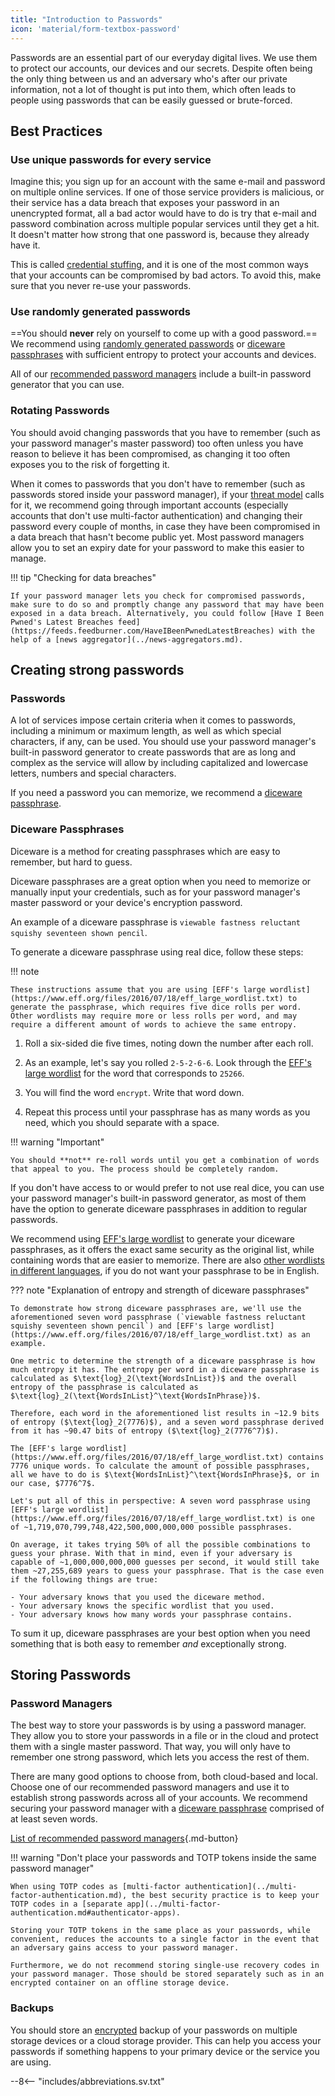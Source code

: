 ```yaml
---
title: "Introduction to Passwords"
icon: 'material/form-textbox-password'
---
```


Passwords are an essential part of our everyday digital lives. We use them to protect our accounts, our devices and our secrets. Despite often being the only thing between us and an adversary who's after our private information, not a lot of thought is put into them, which often leads to people using passwords that can be easily guessed or brute-forced.

## Best Practices

### Use unique passwords for every service

Imagine this; you sign up for an account with the same e-mail and password on multiple online services. If one of those service providers is malicious, or their service has a data breach that exposes your password in an unencrypted format, all a bad actor would have to do is try that e-mail and password combination across multiple popular services until they get a hit. It doesn't matter how strong that one password is, because they already have it.

This is called [credential stuffing](https://en.wikipedia.org/wiki/Credential_stuffing), and it is one of the most common ways that your accounts can be compromised by bad actors. To avoid this, make sure that you never re-use your passwords.

### Use randomly generated passwords

==You should **never** rely on yourself to come up with a good password.== We recommend using [randomly generated passwords](#passwords) or [diceware passphrases](#diceware-passphrases) with sufficient entropy to protect your accounts and devices.

All of our [recommended password managers](../passwords.md) include a built-in password generator that you can use.

### Rotating Passwords

You should avoid changing passwords that you have to remember (such as your password manager's master password) too often unless you have reason to believe it has been compromised, as changing it too often exposes you to the risk of forgetting it.

When it comes to passwords that you don't have to remember (such as passwords stored inside your password manager), if your [threat model](threat-modeling.md) calls for it, we recommend going through important accounts (especially accounts that don't use multi-factor authentication) and changing their password every couple of months, in case they have been compromised in a data breach that hasn't become public yet. Most password managers allow you to set an expiry date for your password to make this easier to manage.

!!! tip "Checking for data breaches"

    If your password manager lets you check for compromised passwords, make sure to do so and promptly change any password that may have been exposed in a data breach. Alternatively, you could follow [Have I Been Pwned's Latest Breaches feed](https://feeds.feedburner.com/HaveIBeenPwnedLatestBreaches) with the help of a [news aggregator](../news-aggregators.md).

## Creating strong passwords

### Passwords

A lot of services impose certain criteria when it comes to passwords, including a minimum or maximum length, as well as which special characters, if any, can be used. You should use your password manager's built-in password generator to create passwords that are as long and complex as the service will allow by including capitalized and lowercase letters, numbers and special characters.

If you need a password you can memorize, we recommend a [diceware passphrase](#diceware-passphrases).

### Diceware Passphrases

Diceware is a method for creating passphrases which are easy to remember, but hard to guess.

Diceware passphrases are a great option when you need to memorize or manually input your credentials, such as for your password manager's master password or your device's encryption password.

An example of a diceware passphrase is `viewable fastness reluctant squishy seventeen shown pencil`.

To generate a diceware passphrase using real dice, follow these steps:

!!! note

    These instructions assume that you are using [EFF's large wordlist](https://www.eff.org/files/2016/07/18/eff_large_wordlist.txt) to generate the passphrase, which requires five dice rolls per word. Other wordlists may require more or less rolls per word, and may require a different amount of words to achieve the same entropy.

1. Roll a six-sided die five times, noting down the number after each roll.

2. As an example, let's say you rolled `2-5-2-6-6`. Look through the [EFF's large wordlist](https://www.eff.org/files/2016/07/18/eff_large_wordlist.txt) for the word that corresponds to `25266`.

3. You will find the word `encrypt`. Write that word down.

4. Repeat this process until your passphrase has as many words as you need, which you should separate with a space.

!!! warning "Important"

    You should **not** re-roll words until you get a combination of words that appeal to you. The process should be completely random.

If you don't have access to or would prefer to not use real dice, you can use your password manager's built-in password generator, as most of them have the option to generate diceware passphrases in addition to regular passwords.

We recommend using [EFF's large wordlist](https://www.eff.org/files/2016/07/18/eff_large_wordlist.txt) to generate your diceware passphrases, as it offers the exact same security as the original list, while containing words that are easier to memorize. There are also [other wordlists in different languages](https://theworld.com/~reinhold/diceware.html#Diceware%20in%20Other%20Languages|outline), if you do not want your passphrase to be in English.

??? note "Explanation of entropy and strength of diceware passphrases"

    To demonstrate how strong diceware passphrases are, we'll use the aforementioned seven word passphrase (`viewable fastness reluctant squishy seventeen shown pencil`) and [EFF's large wordlist](https://www.eff.org/files/2016/07/18/eff_large_wordlist.txt) as an example.
    
    One metric to determine the strength of a diceware passphrase is how much entropy it has. The entropy per word in a diceware passphrase is calculated as $\text{log}_2(\text{WordsInList})$ and the overall entropy of the passphrase is calculated as $\text{log}_2(\text{WordsInList}^\text{WordsInPhrase})$.
    
    Therefore, each word in the aforementioned list results in ~12.9 bits of entropy ($\text{log}_2(7776)$), and a seven word passphrase derived from it has ~90.47 bits of entropy ($\text{log}_2(7776^7)$).
    
    The [EFF's large wordlist](https://www.eff.org/files/2016/07/18/eff_large_wordlist.txt) contains 7776 unique words. To calculate the amount of possible passphrases, all we have to do is $\text{WordsInList}^\text{WordsInPhrase}$, or in our case, $7776^7$.
    
    Let's put all of this in perspective: A seven word passphrase using [EFF's large wordlist](https://www.eff.org/files/2016/07/18/eff_large_wordlist.txt) is one of ~1,719,070,799,748,422,500,000,000,000 possible passphrases.
    
    On average, it takes trying 50% of all the possible combinations to guess your phrase. With that in mind, even if your adversary is capable of ~1,000,000,000,000 guesses per second, it would still take them ~27,255,689 years to guess your passphrase. That is the case even if the following things are true:

    - Your adversary knows that you used the diceware method.
    - Your adversary knows the specific wordlist that you used.
    - Your adversary knows how many words your passphrase contains.

To sum it up, diceware passphrases are your best option when you need something that is both easy to remember *and* exceptionally strong.

## Storing Passwords

### Password Managers

The best way to store your passwords is by using a password manager. They allow you to store your passwords in a file or in the cloud and protect them with a single master password. That way, you will only have to remember one strong password, which lets you access the rest of them.

There are many good options to choose from, both cloud-based and local. Choose one of our recommended password managers and use it to establish strong passwords across all of your accounts. We recommend securing your password manager with a [diceware passphrase](#diceware-passphrases) comprised of at least seven words.

[List of recommended password managers](../passwords.md ""){.md-button}

!!! warning "Don't place your passwords and TOTP tokens inside the same password manager"

    When using TOTP codes as [multi-factor authentication](../multi-factor-authentication.md), the best security practice is to keep your TOTP codes in a [separate app](../multi-factor-authentication.md#authenticator-apps).
    
    Storing your TOTP tokens in the same place as your passwords, while convenient, reduces the accounts to a single factor in the event that an adversary gains access to your password manager.
    
    Furthermore, we do not recommend storing single-use recovery codes in your password manager. Those should be stored separately such as in an encrypted container on an offline storage device.

### Backups

You should store an [encrypted](../encryption.md) backup of your passwords on multiple storage devices or a cloud storage provider. This can help you access your passwords if something happens to your primary device or the service you are using.

--8<-- "includes/abbreviations.sv.txt"
